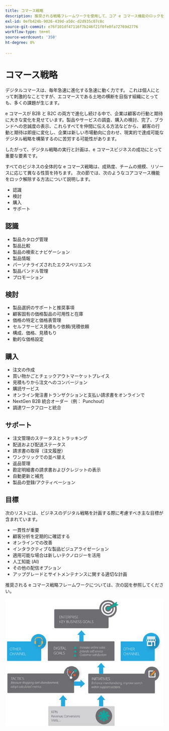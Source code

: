 ```yaml
---
title: コマース戦略
description: 推奨される戦略フレームワークを使用して、コア e コマース機能のロックを解除します。
exl-id: 0efb424b-9026-439d-a50c-d2d935c07c8c
source-git-commit: e76f101df47116f7b246f21f0fe0fa72769d2776
workflow-type: tm+mt
source-wordcount: '350'
ht-degree: 0%

---
```


# コマース戦略

デジタルコマースは、毎年急速に進化する急速に動く力です。 これは個人にとって刺激的なことですが、エコマースである土地の横断を目指す組織にとっても、多くの課題が生じます。

e コマースが B2B と B2C の両方で進化し続ける中で、企業は顧客の行動と期待に大きな変化を見せています。製品やサービスの調査、購入の検討、完了、ブランドへの忠誠度の表示、これらすべてを仲間に伝える方法などから、 顧客の行動と期待は即座に変化し、企業は新しい市場動向に合わせ、現実的で達成可能なデジタル戦略を構築するのに苦労する可能性があります。

したがって、デジタル戦略の実行と計画は、e コマースビジネスの成功にとって重要な要素です。

すべてのビジネスの全体的な e コマース戦略は、成熟度、チームの規模、リソースに応じて異なる性質を持ちます。 次の節では、次のようなコアコマース機能をロック解除する方法について説明します。

- 認識
- 検討
- 購入
- サポート

## 認識

- 製品カタログ管理
- 製品比較
- 製品の検索とナビゲーション
- 製品情報
- パーソナライズされたエクスペリエンス
- 製品バンドル管理
- プロモーション

## 検討

- 製品選択のサポートと推奨事項
- 顧客固有の価格製品の可用性と在庫
- 価格の特定と価格表管理
- セルフサービス見積もり依頼/見積依頼
- 構成、価格、見積もり
- 動的な価格設定

## 購入

- 注文の作成
- 買い物かごとチェックアウトマーケットプレイス
- 見積もりから注文へのコンバージョン
- 購読サービス
- オンライン発注書トランザクションと支払い請求書をオンラインで
- NextGen B2B 統合オーダー（例： Punchout）
- 調達ワークフローと統合

## サポート

- 注文管理のステータスとトラッキング
- 配送および配送ステータス
- 請求書の取得（注文履歴）
- ワンクリックでの並べ替え
- 返品管理
- 勘定明細書の請求書およびクレジットの表示
- 自動更新と補充
- 製品の登録/アクティベーション

## 目標

次のリストには、ビジネスのデジタル戦略を計画する際に考慮すべき主な目標が含まれています。

- 一貫性が重要
- 顧客分析を定期的に確認する
- オンラインでの改善
- インタラクティブな製品ビジュアライゼーション
- 適用可能な場合は新しいテクノロジーを活用
- 人工知能 (AI)
- その他の配信オプション
- アップグレードとサイトメンテナンスに関する適切な計画

推奨される e コマース戦略フレームワークについては、次の図を参照してください。

![コマース戦略フレームワークの図](../../assets/playbooks/commerce-strategy-framework.png)
